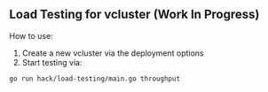 ## Load Testing for vcluster (Work In Progress)

How to use:

1. Create a new vcluster via the deployment options
2. Start testing via:
```
go run hack/load-testing/main.go throughput
```
